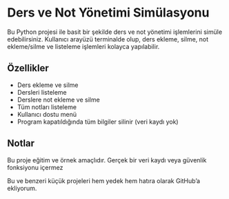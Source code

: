 # Ders ve Not Yönetimi Simülasyonu

Bu Python projesi ile basit bir şekilde ders ve not yönetimi işlemlerini simüle edebilirsiniz. Kullanıcı arayüzü terminalde olup, ders ekleme, silme, not ekleme/silme ve listeleme işlemleri kolayca yapılabilir.

## Özellikler

- Ders ekleme ve silme
- Dersleri listeleme
- Derslere not ekleme ve silme
- Tüm notları listeleme
- Kullanıcı dostu menü
- Program kapatıldığında tüm bilgiler silinir (veri kaydı yok)

## Notlar

Bu proje eğitim ve örnek amaçlıdır. Gerçek bir veri kaydı veya güvenlik fonksiyonu içermez

Bu ve benzeri küçük projeleri hem yedek hem hatıra olarak GitHub’a ekliyorum.
